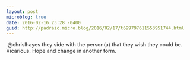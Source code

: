 ```yaml
---
layout: post
microblog: true
date: 2016-02-16 23:28 -0400
guid: http://padraic.micro.blog/2016/02/17/t699797611553951744.html
---
```

.@chrislhayes they side with the person(a) that they wish they could be. Vicarious. Hope and change in another form.
